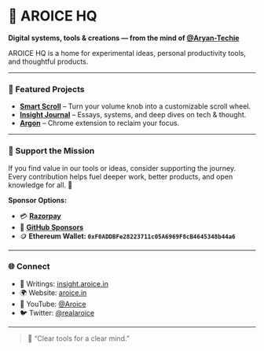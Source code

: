 # 🏯 AROICE HQ  
**Digital systems, tools & creations — from the mind of [@Aryan-Techie](https://github.com/Aryan-Techie)**

AROICE HQ is a home for experimental ideas, personal productivity tools, and thoughtful products.

---

### 🚀 Featured Projects  
- [**Smart Scroll**](https://smart-scroll.aroice.in) – Turn your volume knob into a customizable scroll wheel.  
- [**Insight Journal**](https://blogs.aroice.in) – Essays, systems, and deep dives on tech & thought.  
- [**Argon**](https://argon.aroice.in) – Chrome extension to reclaim your focus.
  
---

### 🤝 Support the Mission  

If you find value in our tools or ideas, consider supporting the journey. Every contribution helps fuel deeper work, better products, and open knowledge for all. 🌱

**Sponsor Options:**  
- 💳 **[Razorpay](https://razorpay.me/@aroice)**
- 💖 **[GitHub Sponsors](https://github.com/sponsors/Aryan-Techie)**
- 🪙 **Ethereum Wallet: `0xF0ADDBFe28223711c05A6969F8cB4645348b44a6`**

---

### 🌐 Connect  
- 🧠 Writings: [insight.aroice.in](https://insight.aroice.in)  
- 🌍 Website: [aroice.in](https://aroice.in)  
- 🎥 YouTube: [@Aroice](https://youtube.com/@Aroice)  
- 🐦 Twitter: [@realaroice](https://x.com/realaroice)

---
> 🧩 “Clear tools for a clear mind.”  
